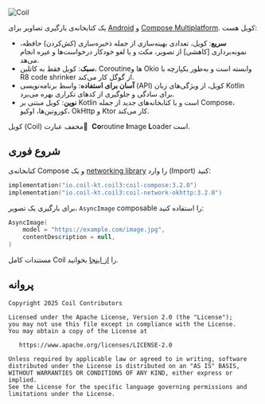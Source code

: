 ﻿![Coil](logo.svg)

یک کتابخانه‌ی بارگیری تصاویر برای [Android](https://www.android.com/) و [Compose Multiplatform](https://www.jetbrains.com/lp/compose-multiplatform/). کویل هست:

- **سریع**: کویل، تعدادی بهینه‌سازی از جمله ذخیره‌سازی (کش‌کردن) حافظه، نمونه‌برداری [کاهشی] از تصویر، مکث و یا لغو خودکار درخواست‌ها و غیره انجام می‌هد.
- **سبک**: کویل فقط به کاتلین، Coroutineها و Okio وابسته است و به‌طور یکپارچه با R8 code shrinker از گوگل کار می‌کند.
- **آسان برای استفاده**: واسط برنامه‌نویسی (API) کویل، از ویژگی‌های زبان Kotlin برای سادگی و جلوگیری از کدهای تکراری بهره می‌برد.
- **نوین**: کویل مبتنی بر Kotlin است و با کتابخانه‌های جدید از جمله Compose، کوروتین‌ها، اوکیو، OkHttp و Ktor کار می‌کند.

کویل (Coil) مخفف عبارت ِ **Co**routine **I**mage **L**oader است.

## شروع فوری

کتابخانه‌ی Compose و یک [networking library](https://coil-kt.github.io/coil/network/) را وارد (Import) کنید:

```kotlin
implementation("io.coil-kt.coil3:coil-compose:3.2.0")
implementation("io.coil-kt.coil3:coil-network-okhttp:3.2.0")
```

برای بارگیری یک تصویر، `AsyncImage` composable را استفاده کنید:
```kotlin
AsyncImage(
    model = "https://example.com/image.jpg",
    contentDescription = null,
)
```

مستندات کامل Coil را [از اینجا](https://coil-kt.github.io/coil/getting_started/) بخوانید.

## پروانه

    Copyright 2025 Coil Contributors

    Licensed under the Apache License, Version 2.0 (the "License");
    you may not use this file except in compliance with the License.
    You may obtain a copy of the License at

       https://www.apache.org/licenses/LICENSE-2.0

    Unless required by applicable law or agreed to in writing, software
    distributed under the License is distributed on an "AS IS" BASIS,
    WITHOUT WARRANTIES OR CONDITIONS OF ANY KIND, either express or implied.
    See the License for the specific language governing permissions and
    limitations under the License.
